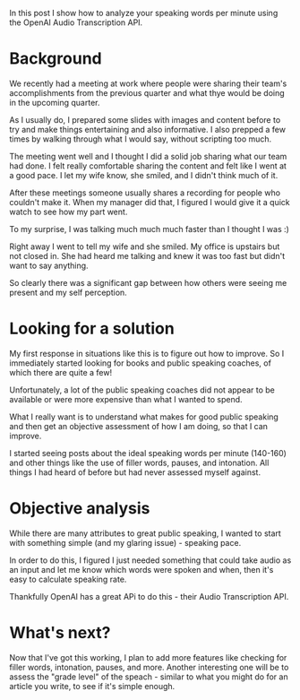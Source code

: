 
In this post I show how to analyze your speaking words per minute using the OpenAI Audio Transcription API. 

# Background

We recently had a meeting at work where people were sharing their team's accomplishments from the previous quarter and what thye would be doing in the upcoming quarter.

As I usually do, I prepared some slides with images and content before to try and make things entertaining and also informative. I also prepped a few times by walking through what I would say, without scripting too much.

The meeting went well and I thought I did a solid job sharing what our team had done. I felt really comfortable sharing the content and felt like I went at a good pace. I let my wife know, she smiled, and I didn't think much of it.

After these meetings someone usually shares a recording for people who couldn't make it. When my manager did that, I figured I would give it a quick watch to see how my part went.

To my surprise, I was talking much much much faster than I thought I was :)

Right away I went to tell my wife and she smiled. My office is upstairs but not closed in. She had heard me talking and knew it was too fast but didn't want to say anything.

So clearly there was a significant gap between how others were seeing me present and my self perception.

# Looking for a solution

My first response in situations like this is to figure out how to improve. So I immediately started looking for books and public speaking coaches, of which there are quite a few!

Unfortunately, a lot of the public speaking coaches did not appear to be available or were more expensive than what I wanted to spend.

What I really want is to understand what makes for good public speaking and then get an objective assessment of how I am doing, so that I can improve.

I started seeing posts about the ideal speaking words per minute (140-160) and other things like the use of filler words, pauses, and intonation. All things I had heard of before but had never assessed myself against.

# Objective analysis

While there are many attributes to great public speaking, I wanted to start with something simple (and my glaring issue) - speaking pace.

In order to do this, I figured I just needed something that could take audio as an input and let me know which words were spoken and when, then it's easy to calculate speaking rate.

Thankfully OpenAI has a great APi to do this - their Audio Transcription API.






# What's next?

Now that I've got this working, I plan to add more features like checking for filler words, intonation, pauses, and more. Another interesting one will be to assess the "grade level" of the speach - similar to what you 
might do for an article you write, to see if it's simple enough.
